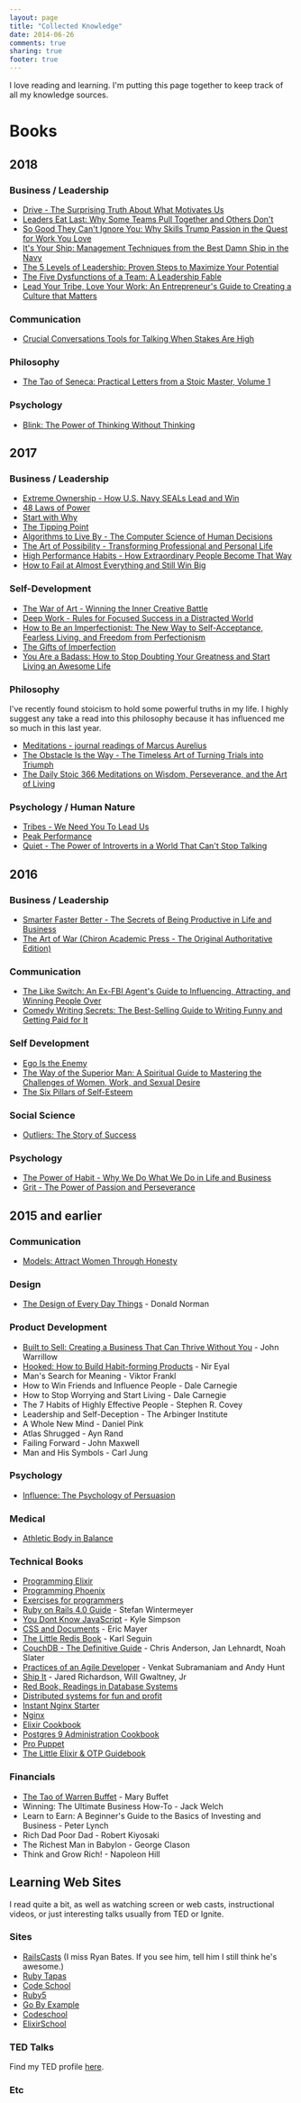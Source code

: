 ```yaml
---
layout: page
title: "Collected Knowledge"
date: 2014-06-26
comments: true
sharing: true
footer: true
---
```


I love reading and learning. I'm putting this page together to keep track of all my knowledge sources.

# Books

## 2018

### Business / Leadership

* [Drive - The Surprising Truth About What Motivates Us](https://www.audible.com/pd/Business/Drive-Audiobook/B002ZF14MG)
* [Leaders Eat Last: Why Some Teams Pull Together and Others Don't](https://www.audible.com/pd/Business/Leaders-Eat-Last-Audiobook/B00HNVT3N4)
* [So Good They Can't Ignore You: Why Skills Trump Passion in the Quest for Work You Love](https://www.audible.com/lib?ref=a_home-page_t1_navTop_pl1r0&pf_rd_p=029641b7-a731-4541-8427-73fe2a8be44b&pf_rd_r=4VP5HF2Q2RRF3XF986XK&)
* [It's Your Ship: Management Techniques from the Best Damn Ship in the Navy](https://www.amazon.com/Its-Your-Ship-Management-Anniversary/dp/145552302X/ref=sr_1_1?ie=UTF8&qid=1524424837&sr=8-1&keywords=its+your+ship)
* [The 5 Levels of Leadership: Proven Steps to Maximize Your Potential](https://www.amazon.com/Levels-Leadership-Proven-Maximize-Potential/dp/1599953633/ref=sr_1_2?ie=UTF8&qid=1524424883&sr=8-2&keywords=5+levels+of+leadership+john+maxwell)
* [The Five Dysfunctions of a Team: A Leadership Fable](https://www.amazon.com/Five-Dysfunctions-Team-Leadership-Fable/dp/0787960756/ref=sr_1_3?ie=UTF8&qid=1524424912&sr=8-3&keywords=5+dysfunctions+of+a+team+book)
* [Lead Your Tribe, Love Your Work: An Entrepreneur's Guide to Creating a Culture that Matters](https://www.amazon.com/gp/product/0998646504/ref=oh_aui_detailpage_o05_s00?ie=UTF8&psc=1)

### Communication

* [Crucial Conversations Tools for Talking When Stakes Are High](https://www.amazon.com/gp/product/0071771328/ref=oh_aui_detailpage_o03_s00?ie=UTF8&psc=1)

### Philosophy

* [The Tao of Seneca: Practical Letters from a Stoic Master, Volume 1](https://www.audible.com/pd/Nonfiction/The-Tao-of-Seneca-Audiobook/B01AIXEJKU)

### Psychology

* [Blink: The Power of Thinking Without Thinking](https://www.amazon.com/Blink-Power-Thinking-Without/dp/0316010669/ref=sr_1_2?ie=UTF8&qid=1524425072&sr=8-2&keywords=blink)


## 2017

### Business / Leadership

* [Extreme Ownership - How U.S. Navy SEALs Lead and Win](https://www.audible.com/pd/Business/Extreme-Ownership-Audiobook/B015TVHUA2)
* [48 Laws of Power](https://www.audible.com/pd/Business/48-Laws-of-Power-Audiobook/B00WYDJ2YQ)
* [Start with Why](https://www.audible.com/pd/Business/Start-with-Why-Audiobook/B074VDVHZ5)
* [The Tipping Point](https://www.audible.com/pd/Business/The-Tipping-Point-Audiobook/B002V0A7U0)
* [Algorithms to Live By - The Computer Science of Human Decisions](https://www.audible.com/pd/Business/Algorithms-to-Live-By-Audiobook/B01D24NLWO)
* [The Art of Possibility - Transforming Professional and Personal Life](https://www.audible.com/pd/Self-Development/The-Art-of-Possibility-Audiobook/B004GMOPFO)
* [High Performance Habits - How Extraordinary People Become That Way](https://www.audible.com/pd/Business/High-Performance-Habits-Audiobook/B076BXLDVP)
* [How to Fail at Almost Everything and Still Win Big](https://www.audible.com/pd/Business/How-to-Fail-at-Almost-Everything-and-Still-Win-Big-Audiobook/B00FTUQFO6)

### Self-Development

* [The War of Art - Winning the Inner Creative Battle](https://www.audible.com/pd/Self-Development/The-War-of-Art-Audiobook/B005CCLF32)
* [Deep Work - Rules for Focused Success in a Distracted World](https://www.audible.com/pd/Self-Development/Deep-Work-Audiobook/B0189PX1RQ)
* [How to Be an Imperfectionist: The New Way to Self-Acceptance, Fearless Living, and Freedom from Perfectionism](https://www.audible.com/pd/Self-Development/How-to-Be-an-Imperfectionist-The-New-Way-to-Self-Acceptance-Fearless-Living-and-Freedom-from-Perfectionism-Audiobook/B011MUWWES)
* [The Gifts of Imperfection](https://www.audible.com/pd/Self-Development/The-Gifts-of-Imperfection-Audiobook/B004GLIDH6)
* [You Are a Badass: How to Stop Doubting Your Greatness and Start Living an Awesome Life](https://www.amazon.com/gp/product/B00B3M3VWS/ref=oh_aui_d_detailpage_o01_?ie=UTF8&psc=1)

### Philosophy

I've recently found stoicism to hold some powerful truths in my life. I highly suggest any take a read
into this philosophy because it has influenced me so much in this last year.

* [Meditations - journal readings of Marcus Aurelius](https://www.audible.com/pd/Classics/Meditations-Audiobook/B004IBRMZS)
* [The Obstacle Is the Way - The Timeless Art of Turning Trials into Triumph](https://www.audible.com/pd/Self-Development/The-Obstacle-Is-the-Way-Audiobook/B00K252ET8)
* [The Daily Stoic
366 Meditations on Wisdom, Perseverance, and the Art of Living](https://www.audible.com/pd/Nonfiction/The-Daily-Stoic-Audiobook/B01M4IDLAG)

### Psychology / Human Nature

* [Tribes - We Need You To Lead Us](https://www.audible.com/pd/Nonfiction/Tribes-Audiobook/B002V59XXW)
* [Peak Performance](https://www.audible.com/pd/Business/Peak-Performance-Audiobook/B071ZSYCXB)
* [Quiet - The Power of Introverts in a World That Can't Stop Talking](https://www.audible.com/pd/Science-Technology/Quiet-Audiobook/B006TIKUN4)

## 2016

### Business / Leadership

* [Smarter Faster Better - The Secrets of Being Productive in Life and Business](https://www.audible.com/pd/Business/Smarter-Faster-Better-Audiobook/B017WRZO9U)
* [The Art of War (Chiron Academic Press - The Original Authoritative Edition)](https://www.amazon.com/gp/product/B0199LTIKI/ref=oh_aui_d_detailpage_o02_?ie=UTF8&psc=1)

### Communication

* [The Like Switch: An Ex-FBI Agent's Guide to Influencing, Attracting, and Winning People Over](https://www.audible.com/pd/Self-Development/The-Like-Switch-Audiobook/B00RKRDOM2)
* [Comedy Writing Secrets: The Best-Selling Guide to Writing Funny and Getting Paid for It](https://www.amazon.com/gp/product/B01AOH7B64/ref=oh_aui_d_detailpage_o03_?ie=UTF8&psc=1)


### Self Development

* [Ego Is the Enemy](https://www.audible.com/pd/Self-Development/Ego-Is-the-Enemy-Audiobook/B01GSIZ5AC)
* [The Way of the Superior Man: A Spiritual Guide to Mastering the Challenges of Women, Work, and Sexual Desire](https://www.amazon.com/gp/product/B004A8ZWM4/ref=oh_aui_d_detailpage_o02_?ie=UTF8&psc=1)
* [The Six Pillars of Self-Esteem](https://www.amazon.com/gp/product/B007JK9BAY/ref=oh_aui_d_detailpage_o04_?ie=UTF8&psc=1)


### Social Science

* [Outliers: The Story of Success](http://www.audible.com/pd/Nonfiction/Outliers-Audiobook/B002UZDRK8)


### Psychology

* [The Power of Habit - Why We Do What We Do in Life and Business](https://www.audible.com/pd/Science-Technology/The-Power-of-Habit-Audiobook/B007C64916)
* [Grit - The Power of Passion and Perseverance](https://www.audible.com/pd/Science-Technology/Grit-Audiobook/B01D3AC5BA)




## 2015 and earlier

### Communication

* [Models: Attract Women Through Honesty](https://www.amazon.com/gp/product/B005EOTH24/ref=oh_aui_d_detailpage_o02_?ie=UTF8&psc=1)

### Design

* [The Design of Every Day Things](http://www.amazon.com/Design-Everyday-Things-Donald-Norman/dp/0465067107) - Donald Norman

### Product Development

* [Built to Sell: Creating a Business That Can Thrive Without You](https://www.amazon.com/Built-Sell-Creating-Business-Without/dp/1591845823) - John Warrillow
* [Hooked: How to Build Habit-forming Products](http://www.amazon.com/Hooked-How-Build-Habit-Forming-Products-ebook/dp/B00HJ4A43S/ref=sr_1_1?s=books&ie=UTF8&qid=1405268592&sr=1-1&keywords=hooked+nir+eyal) - Nir Eyal
* Man's Search for Meaning - Viktor Frankl
* How to Win Friends and Influence People - Dale Carnegie
* How to Stop Worrying and Start Living - Dale Carnegie
* The 7 Habits of Highly Effective People - Stephen R. Covey
* Leadership and Self-Deception - The Arbinger Institute
* A Whole New Mind - Daniel Pink
* Atlas Shrugged - Ayn Rand
* Failing Forward - John Maxwell
* Man and His Symbols - Carl Jung

### Psychology

* [Influence: The Psychology of Persuasion](https://www.amazon.com/gp/product/B002BD2UUC/ref=oh_aui_d_detailpage_o04_?ie=UTF8&psc=1)

### Medical

* [Athletic Body in Balance](https://www.amazon.com/gp/product/B003GYEGMA/ref=oh_aui_d_detailpage_o05_?ie=UTF8&psc=1)

### Technical Books

* [Programming Elixir](https://pragprog.com/book/elixir/programming-elixir)
* [Programming Phoenix](https://pragprog.com/book/phoenix/programming-phoenix)
* [Exercises for programmers](https://pragprog.com/book/bhwb/exercises-for-programmers)
* [Ruby on Rails 4.0 Guide](http://www.amazon.com/Ruby-Rails-Guide-Stefan-Wintermeyer-ebook/dp/B00E25KVLW) - Stefan Wintermeyer
* [You Dont Know JavaScript](https://github.com/getify/You-Dont-Know-JS) - Kyle Simpson
* [CSS and Documents](http://shop.oreilly.com/product/0636920027607.do) - Eric Mayer
* [The Little Redis Book](http://openmymind.net/2012/1/23/The-Little-Redis-Book/) - Karl Seguin
* [CouchDB - The Definitive Guide](http://guide.couchdb.org/index.html) - Chris Anderson, Jan Lehnardt, Noah Slater
* [Practices of an Agile Developer](http://pragprog.com/book/pad/practices-of-an-agile-developer) - Venkat Subramaniam and Andy Hunt
* [Ship It](http://pragprog.com/book/prj/ship-it) -  Jared Richardson, Will Gwaltney, Jr
* [Red Book, Readings in Database Systems](http://www.redbook.io/)
* [Distributed systems for fun and profit](http://book.mixu.net/distsys/intro.html)
* [Instant Nginx Starter](https://www.packtpub.com/networking-and-servers/instant-nginx-starter)
* [Nginx](http://shop.oreilly.com/product/0636920039426.do)
* [Elixir Cookbook](https://www.packtpub.com/application-development/elixir-cookbook)
* [Postgres 9 Administration Cookbook](https://www.packtpub.com/big-data-and-business-intelligence/postgresql-9-administration-cookbook-second-edition)
* [Pro Puppet](http://www.apress.com/us/book/9781430260400)
* [The Little Elixir & OTP Guidebook](https://www.manning.com/books/the-little-elixir-and-otp-guidebook)


### Financials

* [The Tao of Warren Buffet](http://www.amazon.com/Tao-Warren-Buffett-Interpretations-Billionaire-ebook/dp/B000MGAUAM/ref=sr_1_1?ie=UTF8&qid=1405268664&sr=8-1&keywords=the+tao+of+warren+buffet) - Mary Buffet
* Winning: The Ultimate Business How-To - Jack Welch
* Learn to Earn: A Beginner's Guide to the Basics of Investing and Business - Peter Lynch
* Rich Dad Poor Dad - Robert Kiyosaki
* The Richest Man in Babylon - George Clason
* Think and Grow Rich! - Napoleon Hill

## Learning Web Sites

I read quite a bit, as well as watching screen or web casts, instructional videos, or just interesting talks usually from TED or Ignite.

### Sites

* [RailsCasts](http://railscasts.com) (I miss Ryan Bates. If you see him, tell him I still think he's awesome.)
* [Ruby Tapas](http://www.rubytapas.com/)
* [Code School](http://codeschool.com)
* [Ruby5](http://ruby5.envylabs.com)
* [Go By Example](https://gobyexample.com/)
* [Codeschool](http://codeschool.com/)
* [ElixirSchool](http://elixirschool.com/)

### TED Talks

Find my TED profile [here](https://www.ted.com/dashboard/favorites/talks).

### Etc
